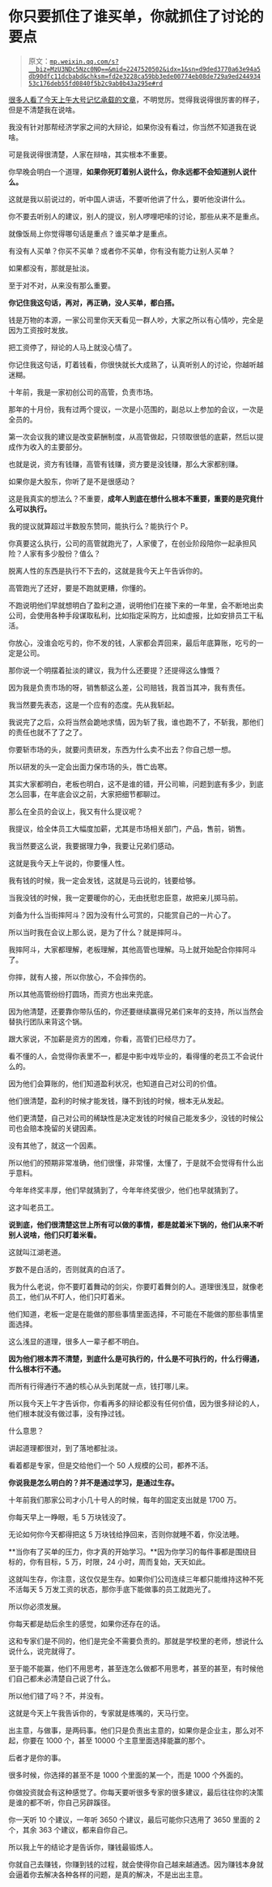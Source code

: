 # 你只要抓住了谁买单，你就抓住了讨论的要点

> 原文：[`mp.weixin.qq.com/s?__biz=MzU3NDc5Nzc0NQ==&mid=2247520502&idx=1&sn=d9ded3770a63e94a5db90dfc11dcbabd&chksm=fd2e3228ca59bb3ede00774eb08de729a9ed24493453c176deb55fd0840f5b2c9ab0b43a295e#rd`](http://mp.weixin.qq.com/s?__biz=MzU3NDc5Nzc0NQ==&mid=2247520502&idx=1&sn=d9ded3770a63e94a5db90dfc11dcbabd&chksm=fd2e3228ca59bb3ede00774eb08de729a9ed24493453c176deb55fd0840f5b2c9ab0b43a295e#rd)

[很多人看了今天上午大号记忆承载的文章](http://mp.weixin.qq.com/s?__biz=MzU0MjYwNDU2Mw==&mid=2247508027&idx=1&sn=502f50de6672330c8369ed89adc2f392&chksm=fb1acc47cc6d4551acecc7c60997b0d3aa7faa0bcad15d438ebc419d25993935ddea1a0c5bd4&scene=21#wechat_redirect)，不明觉厉。觉得我说得很厉害的样子，但是不清楚我在说啥。

我没有针对那帮经济学家之间的大辩论，如果你没有看过，你当然不知道我在说啥。

可是我说得很清楚，人家在辩啥，其实根本不重要。

你早晚会明白一个道理，**如果你死盯着别人说什么，你永远都不会知道别人说什么。**

这就是我以前说过的，听中国人讲话，不要听他讲了什么，要听他没讲什么。

你不要去听别人的建议，别人的提议，别人啰哩吧嗦的讨论，那些从来不是重点。

就像饭局上你觉得哪句话是重点？谁买单才是重点。

有没有人买单？你买不买单？或者你不买单，你有没有能力让别人买单？

如果都没有，那就是扯淡。

至于对不对，从来没有那么重要。

**你记住我这句话，再对，再正确，没人买单，都白搭。** 

钱是万物的本源，一家公司里你天天看见一群人吵，大家之所以有心情吵，完全是因为工资按时发放。

把工资停了，辩论的人马上就没心情了。

你记住我这句话，盯着钱看，你很快就长大成熟了，认真听别人的讨论，你越听越迷糊。

十年前，我是一家初创公司的高管，负责市场。

那年的十月份，我有过两个提议，一次是小范围的，副总以上参加的会议，一次是全员的。

第一次会议我的建议是改变薪酬制度，从高管做起，只领取很低的底薪，然后以提成作为收入的主要部分。

也就是说，资方有钱赚，高管有钱赚，资方要是没钱赚，那么大家都别赚。

如果你是大股东，你听了是不是很感动？

这是我真实的想法么？不重要，**成年人到底在想什么根本不重要，重要的是究竟什么可以执行。**

我的提议就算超过半数股东赞同，能执行么？能执行个 P。

你真要这么执行，公司的高管就跑光了，人家傻了，在创业阶段陪你一起承担风险？人家有多少股份？值么？

脱离人性的东西是执行不下去的，这就是我今天上午告诉你的。

高管跑光了还好，要是不跑就更糟，你懂的。

不跑说明他们早就想明白了盈利之道，说明他们在接下来的一年里，会不断地出卖公司，会使用各种手段谋取私利，比如指定采购方，比如虚报，比如安排员工干私活。

你放心，没谁会吃亏的，你不发的钱，人家都会弄回来，最后年底算账，吃亏的一定是公司。

那你说一个明摆着扯淡的建议，我为什么还要提？还提得这么慷慨？

因为我是负责市场的呀，销售额这么差，公司赔钱，我首当其冲，我有责任。

我当然要先表态，这是一个应有的态度。先从我斩起。

我说完了之后，众将当然会跪地求情，因为斩了我，谁也跑不了，不斩我，那他们的责任也就不了了之了。

你要斩市场的头，就要问责研发，东西为什么卖不出去？你自己想一想。

所以研发的头一定会出面力保市场的头，唇亡齿寒。

其实大家都明白，老板也明白，这不是谁的错，开公司嘛，问题到底有多少，到底怎么回事，在年底会议之前，大家把细节都聊过。

那么在全员的会议上，我又有什么提议呢？

我提议，给全体员工大幅度加薪，尤其是市场相关部门，产品，售前，销售。

我当然要这么说，我要据理力争，我要让兄弟们感动。

这就是我今天上午说的，你要懂人性。

我有钱的时候，我一定会发钱，这就是马云说的，钱要给够。

当我没钱的时候，我一定要暖你的心，无由抚慰忠臣意，故把亲儿掷马前。

刘备为什么当街摔阿斗？因为没有什么可赏的，只能赏自己的一片心了。

所以当时我在会议上那么说，是为了什么？就是摔阿斗。 

我摔阿斗，大家都理解，老板理解，其他高管也理解。马上就开始配合你摔阿斗了。 

你摔，就有人接，所以你放心，不会摔伤的。

所以其他高管纷纷打圆场，而资方也出来兜底。

因为他清楚，还要靠你带队伍的，你还要继续赢得兄弟们来年的支持，所以当然会替执行团队来背这个锅。

跟大家说，不加薪是资方的困难，你看，高管们已经尽力了。 

看不懂的人，会觉得你表里不一，都是中影中戏毕业的，看得懂的老员工不会说什么的。

因为他们会算账的，他们知道盈利状况，也知道自己对公司的价值。

他们很清楚，盈利的时候才能发钱，赚不到钱的时候，根本无从发起。

他们更清楚，自己对公司的稀缺性是决定发钱的时候自己能发多少，没钱的时候公司也会赔本挽留的关键因素。

没有其他了，就这一个因素。

所以他们的预期非常准确，他们很懂，非常懂，太懂了，于是就不会觉得有什么出乎意料。

今年年终奖丰厚，他们早就猜到了，今年年终奖很少，他们也早就猜到了。

这才叫老员工。

**说到底，他们很清楚这世上所有可以做的事情，都是就着米下锅的，他们从来不听别人说啥，他们只盯着米看。** 

这就叫江湖老道。

岁数不是白活的，否则就真的白活了。 

我为什么老说，你不要盯着舞动的剑尖，你要盯着舞剑的人。道理很浅显，就像老员工，他们从不盯人，他们只盯着米。

他们知道，老板一定是在能做的那些事情里面选择，不可能在不能做的那些事情里面选择。

这么浅显的道理，很多人一辈子都不明白。

**因为他们根本弄不清楚，到底什么是可执行的，什么是不可执行的，什么行得通，什么根本行不通。**

而所有行得通行不通的核心从头到尾就一点，钱打哪儿来。

所以我今天上午才告诉你，你看再多的辩论都没有任何价值，因为很多辩论的人，他们根本就没有做过事，没有挣过钱。

什么意思？

讲起道理都很对，到了落地都扯淡。

看着都是专家，但是交给他们一个 50 人规模的公司，都养不活。

**你说我是怎么明白的？并不是通过学习，是通过生存。** 

十年前我们那家公司才小几十号人的时候，每年的固定支出就是 1700 万。

你每天早上一睁眼，毛 5 万块钱没了。

无论如何你今天都得把这 5 万块钱给挣回来，否则你就睡不着，你没法睡。

**当你有了买单的压力，你才真的开始学习。**因为你学习的每件事都是围绕目标的，你有目标，5 万，时限，24 小时，周而复始，天天如此。

这就叫生存，你注意，这仅仅是生存。如果你们公司连续三年都只能维持这种不死不活每天 5 万发工资的状态，那你手底下能做事的员工就跑光了。

所以你必须发展。

你每天都是劫后余生的感觉，如果你还存在的话。

这和专家们是不同的，他们是完全不需要负责的。那就是学校里的老师，想说什么说什么，说完就得了。

至于能不能赢，他们不用思考，甚至连怎么做都不用思考，甚至的甚至，有时候他们自己都未必清楚自己说了什么。

所以他们错了吗？不，并没有。

这就是今天上午我告诉你的，专家就是练嘴的，天马行空。

出主意，与做事，是两码事。他们只是负责出主意的，如果你是企业主，那么对不起，你要在 1000 个，甚至 10000 个主意里面选择能赢的那个。

后者才是你的事。

很多时候，你选择的甚至不是 1000 个里面的某一个，而是 1000 个外面的。

你做投资就会有这种感觉了。你每天要听很多专家的很多建议，最后往往你的决策是谁的都不听，你自己另辟蹊径。

你一天听 10 个建议，一年听 3650 个建议，最后可能你只选用了 3650 里面的 2 个，其余 363 个建议，都来自你自己。

所以我上午的结论才是告诉你，赚钱最锻炼人。

你就自己去赚钱，你赚到钱的过程，就会使得你自己越来越通透。因为赚钱本身就会逼着你去解决各种各样的问题，是真的解决，不是出出主意。